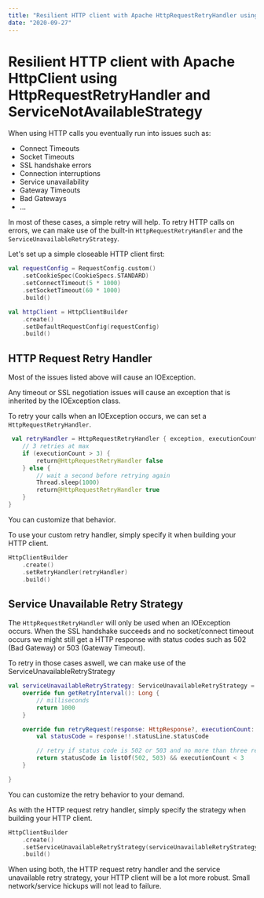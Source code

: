 ```yaml
---
title: "Resilient HTTP client with Apache HttpRequestRetryHandler using RetryHandler and ServiceNotAvailableStrategy"
date: "2020-09-27"
---
```


# Resilient HTTP client with Apache HttpClient using HttpRequestRetryHandler and ServiceNotAvailableStrategy

When using HTTP calls you eventually run into issues such as:

* Connect Timeouts
* Socket Timeouts
* SSL handshake errors
* Connection interruptions
* Service unavailability
* Gateway Timeouts
* Bad Gateways
* ...

In most of these cases, a simple retry will help.
To retry HTTP calls on errors, we can make use of the built-in `HttpRequestRetryHandler` and the 
`ServiceUnavailableRetryStrategy`.

Let's set up a simple closeable HTTP client first:

```kotlin
val requestConfig = RequestConfig.custom()
    .setCookieSpec(CookieSpecs.STANDARD)
    .setConnectTimeout(5 * 1000)
    .setSocketTimeout(60 * 1000)
    .build()

val httpClient = HttpClientBuilder
    .create()
    .setDefaultRequestConfig(requestConfig)
    .build()
```

## HTTP Request Retry Handler

Most of the issues listed above will cause an IOException.

Any timeout or SSL negotiation issues will cause an exception that is inherited by the IOException class.

To retry your calls when an IOException occurs, we can set a `HttpRequestRetryHandler`.

```kotlin
 val retryHandler = HttpRequestRetryHandler { exception, executionCount, context ->
    // 3 retries at max
    if (executionCount > 3) {
        return@HttpRequestRetryHandler false
    } else {
        // wait a second before retrying again
        Thread.sleep(1000)
        return@HttpRequestRetryHandler true
    }
}
```

You can customize that behavior.

To use your custom retry handler, simply specify it when building your HTTP client.

```kotlin
HttpClientBuilder
    .create()
    .setRetryHandler(retryHandler)
    .build()
```

## Service Unavailable Retry Strategy

The `HttpRequestRetryHandler` will only be used when an IOException occurs.
When the SSL handshake succeeds and no socket/connect timeout occurs we might still get a HTTP response with status codes such as 502 (Bad Gateway) or 503 (Gateway Timeout).

To retry in those cases aswell, we can make use of the ServiceUnavailableRetryStrategy

```kotlin
val serviceUnavailableRetryStrategy: ServiceUnavailableRetryStrategy = object : ServiceUnavailableRetryStrategy {
    override fun getRetryInterval(): Long {
        // milliseconds
        return 1000
    }

    override fun retryRequest(response: HttpResponse?, executionCount: Int, context: HttpContext?): Boolean {
        val statusCode = response!!.statusLine.statusCode

        // retry if status code is 502 or 503 and no more than three retries were done yet
        return statusCode in listOf(502, 503) && executionCount < 3
    }

}
```

You can customize the retry behavior to your demand.

As with the HTTP request retry handler, simply specify the strategy when building your HTTP client.

```kotlin
HttpClientBuilder
    .create()
    .setServiceUnavailableRetryStrategy(serviceUnavailableRetryStrategy)
    .build()
```

When using both, the HTTP request retry handler and the service unavailable retry strategy, your HTTP client will be a lot more robust.
Small network/service hickups will not lead to failure.